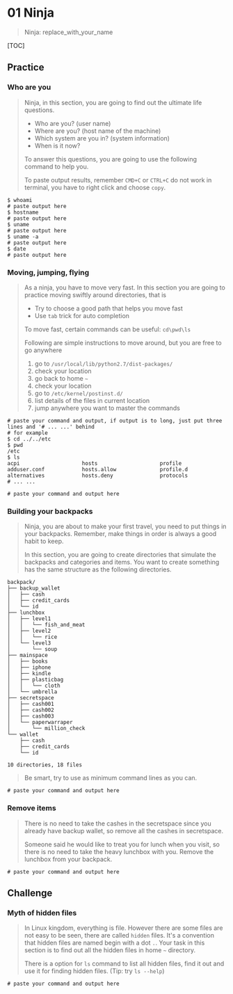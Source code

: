 # 01 Ninja

> Ninja: replace_with_your_name

[TOC]

## Practice

### Who are you

> Ninja, in this section, you are going to find out the ultimate life questions.
>
> * Who are you? (user name)
> * Where are you? (host name of the machine)
> * Which system are you in? (system information)
> * When is it now?
>
> To answer this questions, you are going to use the following command to help you.
>
> To paste output results, remember `CMD+C` or `CTRL+C` do not work in terminal, you have to right click and choose `copy`.

``` shell
$ whoami
# paste output here
$ hostname
# paste output here
$ uname
# paste output here
$ uname -a
# paste output here
$ date
# paste output here
```

### Moving, jumping, flying

> As a ninja, you have to move very fast. In this section you are going to practice moving swiftly around directories, that is
>
> * Try to choose a good path that helps you move fast
> * Use `tab` trick for auto completion
>
> To move fast, certain commands can be useful: `cd\pwd\ls`
>
> Following are simple instructions to move around, but you are free to go anywhere
>
> 1. go to `/usr/local/lib/python2.7/dist-packages/`
> 2. check your location
> 3. go back to home `~`
> 4. check your location
> 5. go to `/etc/kernel/postinst.d/`
> 6. list details of the files in current location
> 7. jump anywhere you want to master the commands

``` shell
# paste your command and output, if output is to long, just put three lines and '# ... ...' behind
# for example
$ cd ../../etc
$ pwd
/etc
$ ls
acpi                    hosts                    profile
adduser.conf            hosts.allow              profile.d
alternatives            hosts.deny               protocols
# ... ...
```

``` shell
# paste your command and output here
```

### Building your backpacks

> Ninja, you are about to make your first travel, you need to put things in your backpacks. Remember, make things in order is always a good habit to keep.
>
> In this section, you are going to create directories that simulate the backpacks and categories and items. You want to create something has the same structure as the following directories.

``` shell
backpack/
├── backup_wallet
│   ├── cash
│   ├── credit_cards
│   └── id
├── lunchbox
│   ├── level1
│   │   └── fish_and_meat
│   ├── level2
│   │   └── rice
│   └── level3
│       └── soup
├── mainspace
│   ├── books
│   ├── iphone
│   ├── kindle
│   ├── plasticbag
│   │   └── cloth
│   └── umbrella
├── secretspace
│   ├── cash001
│   ├── cash002
│   ├── cash003
│   └── paperwarraper
│       └── million_check
└── wallet
    ├── cash
    ├── credit_cards
    └── id

10 directories, 18 files
```

> Be smart, try to use as minimum command lines as you can.

``` shell
# paste your command and output here
```

### Remove items

> There is no need to take the cashes in the secretspace since you already have backup wallet, so remove all the cashes in secretspace.
>
> Someone said he would like to treat you for lunch when you visit, so there is no need to take the heavy lunchbox with you. Remove the lunchbox from your backpack.

``` shell
# paste your command and output here
```

## Challenge

### Myth of hidden files

> In Linux kingdom, everything is file. However there are some files are not easy to be seen, there are called `hidden` files. It's a convention that hidden files are named begin with a dot `.`. Your task in this section is to find out all the hidden files in home `~` directory.
>
> There is a option for `ls` command to list all hidden files, find it out and use it for finding hidden files. (Tip: try `ls --help`)

``` shell
# paste your command and output here
```
